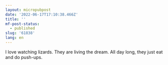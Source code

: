 ```yaml
---
layout: micropubpost
date: '2022-06-17T17:10:38.466Z'
title: ''
mf-post-status:
  - published
slug: '61838'
lang: en
---
```

I love watching lizards. They are living the dream. All day long, they just eat and do push-ups. 
